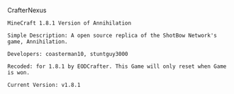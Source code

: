 
CrafterNexus

	MineCraft 1.8.1 Version of Annihilation

	Simple Description: A open source replica of the ShotBow Network's game, Annihilation.

	Developers: coasterman10, stuntguy3000
	
	Recoded: for 1.8.1 by EODCrafter. This Game will only reset when Game is won.

    Current Version: v1.8.1


